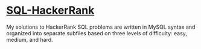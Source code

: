 # **[SQL-HackerRank](https://www.hackerrank.com/domains/sql)**


My solutions to HackerRank SQL problems are written in MySQL syntax and organized into separate subfiles based on three levels of difficulty: easy, medium, and hard.
